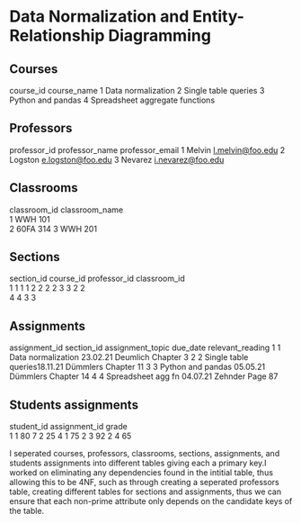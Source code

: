 # Data Normalization and Entity-Relationship Diagramming

## Courses
course_id   course_name
1           Data normalization
2           Single table queries
3           Python and pandas
4           Spreadsheet aggregate functions

## Professors
professor_id    professor_name      professor_email
1               Melvin              l.melvin@foo.edu
2               Logston             e.logston@foo.edu
3               Nevarez             i.nevarez@foo.edu

## Classrooms
classroom_id    classroom_name  
1               WWH 101   
2               60FA 314
3               WWH 201

## Sections
section_id  course_id   professor_id    classroom_id    
1           1           1               1
2           2           2               2
3           3           2               2   
4           4           3               3

## Assignments
assignment_id   section_id  assignment_topic    due_date    relevant_reading   1               1           Data normalization  23.02.21    Deumlich Chapter 3
2               2           Single table queries18.11.21    Dümmlers Chapter 11 3               3           Python and pandas   05.05.21    Dümmlers Chapter 14
4               4           Spreadsheet agg fn  04.07.21    Zehnder Page 87

## Students assignments

student_id  assignment_id   grade   
1           1               80
7           2               25
4           1               75
2           3               92
2           4               65


I seperated courses, professors, classrooms, sections, assignments, and students assignments into different tables giving each a primary key.I worked on eliminating any dependencies found in the intitial table, thus allowing this to be 4NF, such as through creating a seperated professors table, creating different tables for sections and assignments, thus we can ensure that each non-prime attribute only depends on the candidate keys of the table.